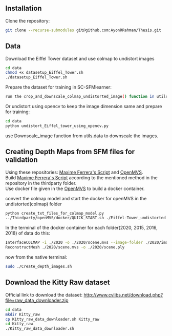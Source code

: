 ## Installation
Clone the repository: 
```bash
git clone --recurse-submodules git@github.com:AyonRRahman/Thesis.git
```
## Data
Download the Eiffel Tower dataset and use colmap to undistort images
```bash
cd data
chmod +x datasetup_Eiffel_Tower.sh
./datasetup_Eiffel_Tower.sh
```
Prepare the dataset for training in SC-SFMlearner:
```bash
run the crop_and_downscale_colmap_undistorted_image() function in utils.data.py to prepare the the Eiffel-Tower dataset for training.
```
Or undistort using opencv to keep the image dimension same and prepare for training:
```bash
cd data
python undistort_Eiffel_tower_using_opencv.py
```
use Downscale_image function from utils.data to downscale the images.
## Creating Depth Maps from SFM files for validation
Using these repositories:
[Maxime Ferrera's Script](https://github.com/ferreram/depth_map_2_mesh_ray_tracer/tree/main) and [OpenMVS](https://github.com/cdcseacave/openMVS/tree/master).<br>
Build [Maxime Ferrera's Script](https://github.com/ferreram/depth_map_2_mesh_ray_tracer/tree/main) according to the mentioned method in the repository in the thirdparty folder. <br>
Use docker file given in the [OpenMVS](https://github.com/cdcseacave/openMVS/tree/master) to build a docker container.

convert the colmap model and start the docker for openMVS in the undistorted(colmap) folder
```bash
python create_txt_files_for_colmap_model.py
../Thirdparty/openMVS/docker/QUICK_START.sh ./Eiffel-Tower_undistorted
```
In the terminal of the docker container for each folder(2020, 2015, 2016, 2018) of data do this:
```bash
InterfaceCOLMAP -i ./2020 -o ./2020/scene.mvs --image-folder ./2020/images
ReconstructMesh ./2020/scene.mvs -o ./2020/scene.ply
```
now from the native terminal:
```bash
sudo ./Create_depth_images.sh 
```
## Download the Kitty Raw dataset
Official link to download the dataset:
http://www.cvlibs.net/download.php?file=raw_data_downloader.zip
```bash
cd data
mkdir Kitty_raw
cp Kitty_raw_data_downloader.sh Kitty_raw
cd Kitty_raw
./Kitty_raw_data_downloader.sh

```

